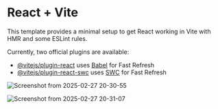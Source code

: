 # React + Vite

This template provides a minimal setup to get React working in Vite with HMR and some ESLint rules.

Currently, two official plugins are available:

- [@vitejs/plugin-react](https://github.com/vitejs/vite-plugin-react/blob/main/packages/plugin-react/README.md) uses [Babel](https://babeljs.io/) for Fast Refresh
- [@vitejs/plugin-react-swc](https://github.com/vitejs/vite-plugin-react-swc) uses [SWC](https://swc.rs/) for Fast Refresh



![Screenshot from 2025-02-27 20-30-55](https://github.com/user-attachments/assets/0c8043c1-6db7-4630-b9ca-948c200d6757)

![Screenshot from 2025-02-27 20-31-07](https://github.com/user-attachments/assets/2964b63d-49d1-4668-854a-1d1fe93a05dc)

